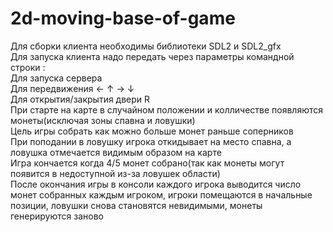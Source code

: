 # 2d-moving-base-of-game
Для сборки клиента необходимы библиотеки SDL2 и SDL2_gfx  
Для запуска клиента надо передать через параметры командной строки <ip>:<port>  
Для запуска сервера <port>  
Для передвижения ← ↑ → ↓  
Для открытия/закрытия двери R  
При старте на карте в случайном положении и колличестве появляются монеты(исключая зоны спавна и ловушки)  
Цель игры собрать как можно больше монет раньше соперников  
При поподании в ловушку игрока откидывает на место спавна, а ловушка отмечается видимым образом на карте  
Игра кончается когда 4/5 монет собрано(так как монеты могут появится в недоступной из-за ловушек области)  
После окончания игры в консоли каждого игрока выводится число монет собранных каждым игроком, игроки помещаются в начальные позиции, ловушки снова становятся невидимыми, монеты генерируются заново   